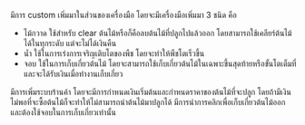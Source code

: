 มีการ custom เพิ่มมาในส่วนของเครื่องมือ โดยจะมีเครื่องมือเพิ่มมา 3 ชนิด คือ 
- ไม้กวาด ใช้สำหรับ clear ต้นไม้หรือก็คือลบต้นไม้ที่ปลูกไปแล้วออก โดยสามารถใช้เคลียร์ต้นไม้ได้ในทุกระดับ แต่จะไม่ได้เงินคืน
- น้ำ ใช้ในการเร่งการเจริญเติบโตของพืช โดยจะทำให้พืชโตเร็วขึ้น
- จอบ ใช้ในการเก็บเกี่ยวต้นไม้ โดยจะสามารถใช้เก็บเกี่ยวต้นไม้ในเฉพาะขึ้นสุดท้ายหรือขั้นโตเต็มที่ และจะได้รับเงินเมื่อทำงานเก็บเกี่ยว

มีการเพิ่มระบบร้านค้า โดยจะมีการกำหนดเงินเริ่มต้นและกำหนดราคาของต้นไม้ที่จะปลูก โดยถ้ามีเงินไม่พอที่จะซื้อต้นไม้ก็จะทำให้ไม่สามารถนำต้นไม้มาปลูกได้
มีการนำการคลิกเพื่อเก็บเกี่ยวต้นไม้ออก และต้องใช้จอบในการเก็บเกี่ยวเท่านั้น
